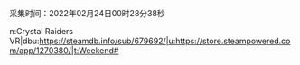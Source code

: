 采集时间：2022年02月24日00时28分38秒

n:Crystal Raiders VR|dbu:https://steamdb.info/sub/679692/|u:https://store.steampowered.com/app/1270380/|t:Weekend#

